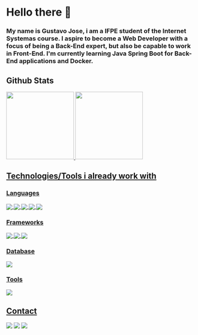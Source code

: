 # Hello there 👋

### My name is Gustavo Jose, i am a IFPE student of the Internet Systemas course. I aspire to become a Web Developer with a focus of being a Back-End expert, but also be capable to work in Front-End. I'm currently learning Java Spring Boot for Back-End applications and Docker.

## Github Stats
<div>
  <a href="https://github.com/gustavojms">
    <img height="180em" src="https://github-readme-stats.vercel.app/api?username=gustavojms&show_icons=true&theme=monokai"/>
    <img height="180em" src="https://github-readme-stats.vercel.app/api/top-langs/?username=gustavojms&layout=compact&theme=monokai&langs_count=10"/>
</div>

  ## Technologies/Tools i already work with
  
  ### Languages
  <div style="display: inline_block">
    <img align="center" src="https://img.shields.io/badge/HTML5-E34F26?style=for-the-badge&logo=html5&logoColor=white"/>
    <img align="center" src="https://img.shields.io/badge/CSS3-1572B6?style=for-the-badge&logo=css3&logoColor=white"/>
    <img align="center" src="https://img.shields.io/badge/JavaScript-323330?style=for-the-badge&logo=javascript&logoColor=F7DF1E"/>
    <img align="center" src="https://img.shields.io/badge/Java-ED8B00?style=for-the-badge&logo=openjdk&logoColor=white"/>
    <img align="center" src="https://img.shields.io/badge/PHP-777BB4?style=for-the-badge&logo=php&logoColor=white"/>
    
  </div>
  
   ### Frameworks  
  <div style="display: inline_block">
    <img align="center" src="https://img.shields.io/badge/Spring_Boot-F2F4F9?style=for-the-badge&logo=spring-boot"/>
    <img align="center" src="https://img.shields.io/badge/Laravel-FF2D20?style=for-the-badge&logo=laravel&logoColor=white"/>
    <img align="center" src="https://img.shields.io/badge/React-20232A?style=for-the-badge&logo=react&logoColor=61DAFB"/>
  </div>
  
  ### Database
  <div style="display: inline_block">
    <img align="center" src="https://img.shields.io/badge/MySQL-005C84?style=for-the-badge&logo=mysql&logoColor=white"/>
  </div>
    
  ### Tools
  <div style="display: inline_block">
    <img align="center" src="https://img.shields.io/badge/GIT-E44C30?style=for-the-badge&logo=git&logoColor=white"/>
  </div>
  
  ###
  
  ## Contact
  
  <div>
    <a href="https://www.linkedin.com/in/gustavo-jos%C3%A9-130869226/" target="_blank"><img src="https://img.shields.io/badge/LinkedIn-0077B5?style=for-the-badge&logo=linkedin&logoColor=white" target="_blank"></a>
    <a href=mailto:gustavo.josems1@gmail.com target="_blank"><img src="https://img.shields.io/badge/Gmail-D14836?style=for-the-badge&logo=gmail&logoColor=white" target="_blank"></a>
    <a href=mailto:gustavo.joset0@hotmail.com target="_blank"><img src="https://img.shields.io/badge/Hotmail-0078D4?style=for-the-badge&logo=microsoft-outlook&link=mailto:gustavo.joset0@hotmail.com">
    </a>
  </div>
